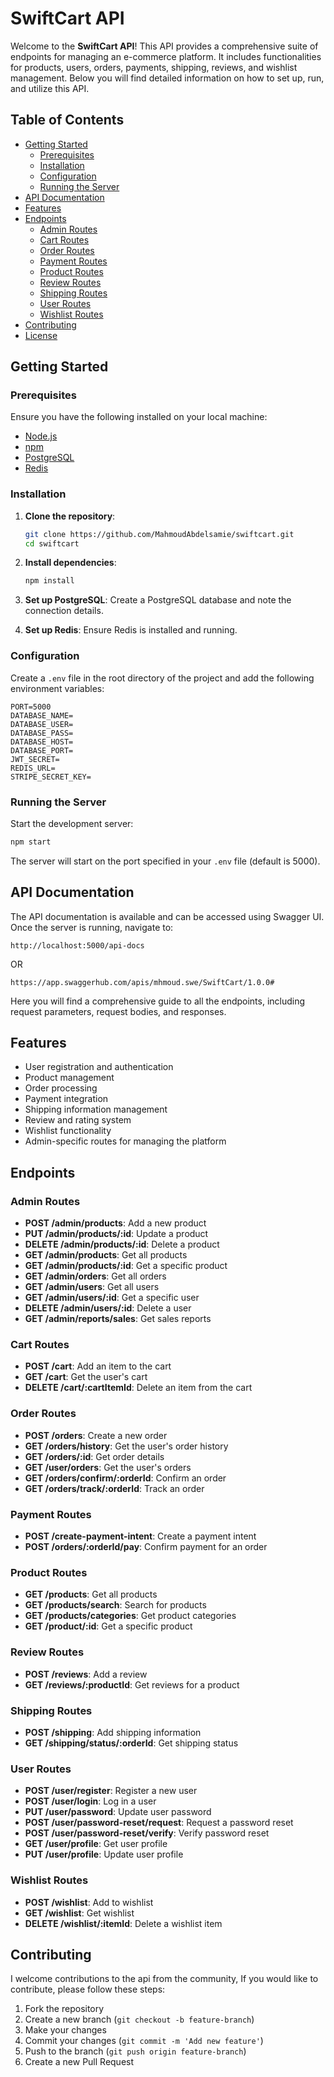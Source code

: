 # SwiftCart API

Welcome to the **SwiftCart API**! This API provides a comprehensive suite of endpoints for managing an e-commerce platform. It includes functionalities for products, users, orders, payments, shipping, reviews, and wishlist management. Below you will find detailed information on how to set up, run, and utilize this API.

## Table of Contents

- [Getting Started](#getting-started)
  - [Prerequisites](#prerequisites)
  - [Installation](#installation)
  - [Configuration](#configuration)
  - [Running the Server](#running-the-server)
- [API Documentation](#api-documentation)
- [Features](#features)
- [Endpoints](#endpoints)
  - [Admin Routes](#admin-routes)
  - [Cart Routes](#cart-routes)
  - [Order Routes](#order-routes)
  - [Payment Routes](#payment-routes)
  - [Product Routes](#product-routes)
  - [Review Routes](#review-routes)
  - [Shipping Routes](#shipping-routes)
  - [User Routes](#user-routes)
  - [Wishlist Routes](#wishlist-routes)
- [Contributing](#contributing)
- [License](#license)

## Getting Started

### Prerequisites

Ensure you have the following installed on your local machine:

- [Node.js](https://nodejs.org/en/download/)
- [npm](https://www.npmjs.com/get-npm)
- [PostgreSQL](https://www.postgresql.org/download/)
- [Redis](https://redis.io/download)

### Installation

1. **Clone the repository**:
   ```sh
   git clone https://github.com/MahmoudAbdelsamie/swiftcart.git
   cd swiftcart
   ```

2. **Install dependencies**:
   ```sh
   npm install
   ```

3. **Set up PostgreSQL**:
   Create a PostgreSQL database and note the connection details.

4. **Set up Redis**:
   Ensure Redis is installed and running.

### Configuration

Create a `.env` file in the root directory of the project and add the following environment variables:

```
PORT=5000
DATABASE_NAME=
DATABASE_USER=
DATABASE_PASS=
DATABASE_HOST=
DATABASE_PORT=
JWT_SECRET=
REDIS_URL=
STRIPE_SECRET_KEY=
```

### Running the Server

Start the development server:

```sh
npm start
```

The server will start on the port specified in your `.env` file (default is 5000).

## API Documentation

The API documentation is available and can be accessed using Swagger UI. Once the server is running, navigate to:

```
http://localhost:5000/api-docs
```

OR

```
https://app.swaggerhub.com/apis/mhmoud.swe/SwiftCart/1.0.0#
```

Here you will find a comprehensive guide to all the endpoints, including request parameters, request bodies, and responses.

## Features

- User registration and authentication
- Product management
- Order processing
- Payment integration
- Shipping information management
- Review and rating system
- Wishlist functionality
- Admin-specific routes for managing the platform

## Endpoints

### Admin Routes

- **POST /admin/products**: Add a new product
- **PUT /admin/products/:id**: Update a product
- **DELETE /admin/products/:id**: Delete a product
- **GET /admin/products**: Get all products
- **GET /admin/products/:id**: Get a specific product
- **GET /admin/orders**: Get all orders
- **GET /admin/users**: Get all users
- **GET /admin/users/:id**: Get a specific user
- **DELETE /admin/users/:id**: Delete a user
- **GET /admin/reports/sales**: Get sales reports

### Cart Routes

- **POST /cart**: Add an item to the cart
- **GET /cart**: Get the user's cart
- **DELETE /cart/:cartItemId**: Delete an item from the cart

### Order Routes

- **POST /orders**: Create a new order
- **GET /orders/history**: Get the user's order history
- **GET /orders/:id**: Get order details
- **GET /user/orders**: Get the user's orders
- **GET /orders/confirm/:orderId**: Confirm an order
- **GET /orders/track/:orderId**: Track an order

### Payment Routes

- **POST /create-payment-intent**: Create a payment intent
- **POST /orders/:orderId/pay**: Confirm payment for an order

### Product Routes

- **GET /products**: Get all products
- **GET /products/search**: Search for products
- **GET /products/categories**: Get product categories
- **GET /product/:id**: Get a specific product

### Review Routes

- **POST /reviews**: Add a review
- **GET /reviews/:productId**: Get reviews for a product

### Shipping Routes

- **POST /shipping**: Add shipping information
- **GET /shipping/status/:orderId**: Get shipping status

### User Routes

- **POST /user/register**: Register a new user
- **POST /user/login**: Log in a user
- **PUT /user/password**: Update user password
- **POST /user/password-reset/request**: Request a password reset
- **POST /user/password-reset/verify**: Verify password reset
- **GET /user/profile**: Get user profile
- **PUT /user/profile**: Update user profile

### Wishlist Routes

- **POST /wishlist**: Add to wishlist
- **GET /wishlist**: Get wishlist
- **DELETE /wishlist/:itemId**: Delete a wishlist item

## Contributing

I welcome contributions to the api from the community, If you would like to contribute, please follow these steps:

1. Fork the repository
2. Create a new branch (`git checkout -b feature-branch`)
3. Make your changes
4. Commit your changes (`git commit -m 'Add new feature'`)
5. Push to the branch (`git push origin feature-branch`)
6. Create a new Pull Request
